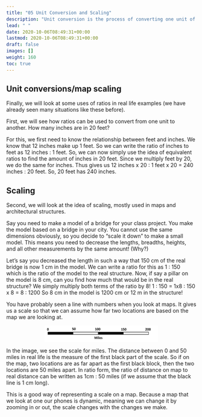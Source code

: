 ```yaml
---
title: "05 Unit Conversion and Scaling"
description: "Unit conversion is the process of converting one unit of measurement to another using ratios. Scaling is the process of decreasing measurements proportionally."
lead: " "
date: 2020-10-06T08:49:31+00:00
lastmod: 2020-10-06T08:49:31+00:00
draft: false
images: []
weight: 160
toc: true
---
```


## Unit conversions/map scaling

Finally, we will look at some uses of ratios in real life examples (we have already seen many situations like these before). 

First, we will see how ratios can be used to convert from one unit to another. 
How many inches are in 20 feet?

For this, we first need to know the relationship between feet and inches. We know that 12 inches make up 1 feet. So we can write the ratio of inches to feet as 12 inches : 1 feet. 
So, we can now simply use the idea of equivalent ratios to find the amount of inches in 20 feet. Since we multiply feet by 20, we do the same for inches. Thus gives us 12 inches x 20 : 1 feet x 20 = 240 inches : 20 feet. So, 20 feet has 240 inches.  

## Scaling

Second, we will look at the idea of scaling, mostly used in maps and architectural structures. 

Say you need to make a model of a bridge for your class project. You make the model based on a bridge in your city. You cannot use the same dimensions obviously, so you decide to “scale it down” to make a small model. This means you need to decrease the lengths, breadths, heights, and all other measurements by the same amount! (Why?)

Let’s say you decreased the length in such a way that 150 cm of the real bridge is now 1 cm in the model. We can write a ratio for this as 1 : 150 which is the ratio of the model to the real structure. Now, if say a pillar on the model is 8 cm, can you find how much that would be in the real structure?
We simply multiply both terms of the ratio by 8!
1 : 150 = 1x8 : 150 x 8 = 8 : 1200
So 8 cm in the model is 1200 cm or 12 m in the structure!

You have probably seen a line with numbers when you look at maps. It gives us a scale so that we can assume how far two locations are based on the map we are looking at. 

<img src ="R05-scaling.jpg" width="300" style="display: block; margin: 0 auto;">

In the image, we see the scale for miles. The distance between 0 and 50 miles in real life is the measure of the first black part of the scale. So if on the map, two locations are as far apart as the first black block, then the two locations are 50 miles apart. In ratio form, the ratio of distance on map to real distance can be written as 1cm : 50 miles (if we assume that the black line is 1 cm long). 

This is a good way of representing a scale on a map. Because a map that we look at one our phones is dynamic, meaning we can change it by zooming in or out, the scale changes with the changes we make. 



